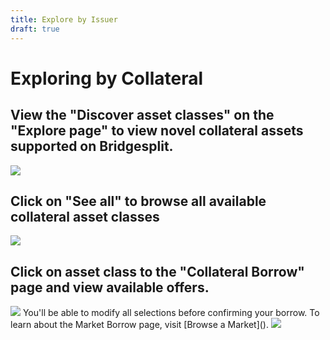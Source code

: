 ```yaml
---
title: Explore by Issuer
draft: true
---
```

# Exploring by Collateral

## View the "Discover asset classes" on the "Explore page" to view novel collateral assets supported on Bridgesplit.
![](https://d3q7ie80jbiqey.cloudfront.net/media/image/zoom/3ae85913-c7b4-4021-a357-de35d46a71fc/1/50/89.393939393939?0)

## Click on "See all" to browse all available collateral asset classes
![](https://d3q7ie80jbiqey.cloudfront.net/media/image/zoom/b38aa8e4-e0c8-45da-bfe2-d14727f65b59/1/89.68253968254/59.207459207459?0)

## Click on asset class to the "Collateral Borrow" page and view available offers. 
![](https://d3q7ie80jbiqey.cloudfront.net/media/image/zoom/eafa10e9-62ca-4d6e-bebb-a4a2bd6cb0ac/2.5/10.31746031746/88.461538461538?0)
You'll be able to modify all selections before confirming your borrow. To learn about the Market Borrow page, visit \[Browse a Market\]().
![](https://d3q7ie80jbiqey.cloudfront.net/media/image/zoom/7917c885-04b9-4143-b1f3-6d6f5fce338c/1/9.7883597883598/52.671547202797?0)